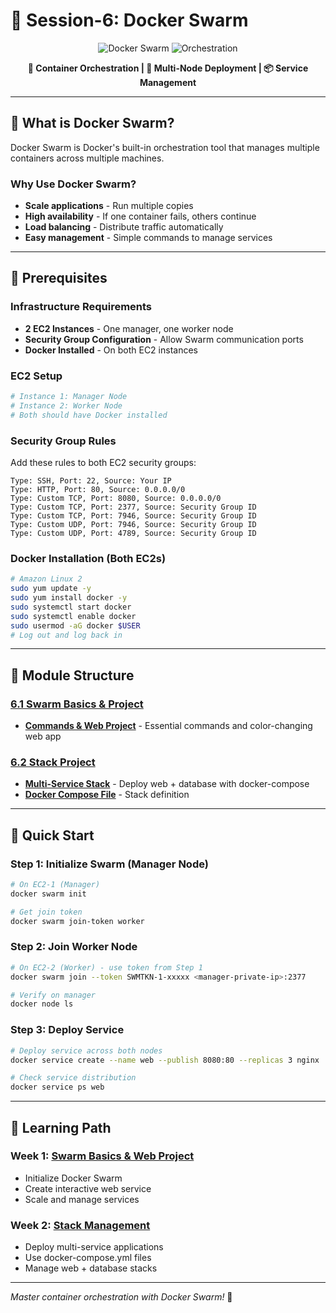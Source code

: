 # 🐝 Session-6: Docker Swarm

<div align="center">

![Docker Swarm](https://img.shields.io/badge/Docker-Swarm-blue?style=for-the-badge&logo=docker&logoColor=white)
![Orchestration](https://img.shields.io/badge/Container-Orchestration-green?style=for-the-badge&logo=docker&logoColor=white)

**🎯 Container Orchestration | 🚀 Multi-Node Deployment | 📦 Service Management**

</div>

---

## 📖 What is Docker Swarm?

Docker Swarm is Docker's built-in orchestration tool that manages multiple containers across multiple machines.

### **Why Use Docker Swarm?**
- **Scale applications** - Run multiple copies
- **High availability** - If one container fails, others continue
- **Load balancing** - Distribute traffic automatically
- **Easy management** - Simple commands to manage services

---

## 🔧 Prerequisites

### **Infrastructure Requirements**
- **2 EC2 Instances** - One manager, one worker node
- **Security Group Configuration** - Allow Swarm communication ports
- **Docker Installed** - On both EC2 instances

### **EC2 Setup**
```bash
# Instance 1: Manager Node
# Instance 2: Worker Node
# Both should have Docker installed
```

### **Security Group Rules**
Add these rules to both EC2 security groups:
```
Type: SSH, Port: 22, Source: Your IP
Type: HTTP, Port: 80, Source: 0.0.0.0/0
Type: Custom TCP, Port: 8080, Source: 0.0.0.0/0
Type: Custom TCP, Port: 2377, Source: Security Group ID
Type: Custom TCP, Port: 7946, Source: Security Group ID  
Type: Custom UDP, Port: 7946, Source: Security Group ID
Type: Custom UDP, Port: 4789, Source: Security Group ID
```

### **Docker Installation (Both EC2s)**
```bash
# Amazon Linux 2
sudo yum update -y
sudo yum install docker -y
sudo systemctl start docker
sudo systemctl enable docker
sudo usermod -aG docker $USER
# Log out and log back in
```

---

## 📁 Module Structure

### **[6.1 Swarm Basics & Project](./6.1_swarm_basics/)**
- **[Commands & Web Project](./6.1_swarm_basics/README.md)** - Essential commands and color-changing web app

### **[6.2 Stack Project](./6.2_stack_project/)**
- **[Multi-Service Stack](./6.2_stack_project/README.md)** - Deploy web + database with docker-compose
- **[Docker Compose File](./6.2_stack_project/docker-compose.yml)** - Stack definition

---

## 🚀 Quick Start

### **Step 1: Initialize Swarm (Manager Node)**
```bash
# On EC2-1 (Manager)
docker swarm init

# Get join token
docker swarm join-token worker
```

### **Step 2: Join Worker Node**
```bash
# On EC2-2 (Worker) - use token from Step 1
docker swarm join --token SWMTKN-1-xxxxx <manager-private-ip>:2377

# Verify on manager
docker node ls
```

### **Step 3: Deploy Service**
```bash
# Deploy service across both nodes
docker service create --name web --publish 8080:80 --replicas 3 nginx

# Check service distribution
docker service ps web
```

---

## 🎯 Learning Path

### **Week 1: [Swarm Basics & Web Project](./6.1_swarm_basics/)**
- Initialize Docker Swarm
- Create interactive web service
- Scale and manage services

### **Week 2: [Stack Management](./6.2_stack_project/)**
- Deploy multi-service applications
- Use docker-compose.yml files
- Manage web + database stacks

---

*Master container orchestration with Docker Swarm!* 🚀
